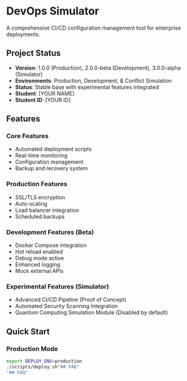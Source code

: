 # DevOps Simulator

A comprehensive CI/CD configuration management tool for enterprise deployments.

## Project Status
- **Version**: 1.0.0 (Production), 2.0.0-beta (Development), 3.0.0-alpha (Simulator)
- **Environments**: Production, Development, & Conflict Simulation
- **Status**: Stable base with experimental features integrated
- **Student**: [YOUR NAME]
- **Student ID**: [YOUR ID]

## Features

### Core Features
- Automated deployment scripts
- Real-time monitoring
- Configuration management
- Backup and recovery system

### Production Features
- SSL/TLS encryption
- Auto-scaling
- Load balancer integration
- Scheduled backups

### Development Features (Beta)
- Docker Compose integration
- Hot reload enabled
- Debug mode active
- Enhanced logging
- Mock external APIs

### Experimental Features (Simulator)
- Advanced CI/CD Pipeline (Proof of Concept)
- Automated Security Scanning Integration
- Quantum Computing Simulation Module (Disabled by default)

## Quick Start

### Production Mode
```bash
export DEPLOY_ENV=production
./scripts/deploy.sh"## FAQ" 
"## FAQ" 
